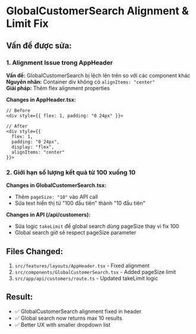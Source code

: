 # GlobalCustomerSearch Alignment & Limit Fix

## Vấn đề được sửa:

### 1. Alignment Issue trong AppHeader

**Vấn đề:** GlobalCustomerSearch bị lệch lên trên so với các component khác  
**Nguyên nhân:** Container div không có `alignItems: "center"`  
**Giải pháp:** Thêm flex alignment properties

**Changes in AppHeader.tsx:**

```tsx
// Before
<div style={{ flex: 1, padding: "0 24px" }}>

// After
<div style={{
  flex: 1,
  padding: "0 24px",
  display: "flex",
  alignItems: "center"
}}>
```

### 2. Giới hạn số lượng kết quả từ 100 xuống 10

**Changes in GlobalCustomerSearch.tsx:**

- Thêm `pageSize: "10"` vào API call
- Sửa text hiển thị từ "100 đầu tiên" thành "10 đầu tiên"

**Changes in API (/api/customers):**

- Sửa logic `takeLimit` để global search dùng pageSize thay vì fix 100
- Global search giờ sẽ respect pageSize parameter

## Files Changed:

1. `src/features/layouts/AppHeader.tsx` - Fixed alignment
2. `src/components/GlobalCustomerSearch.tsx` - Added pageSize limit
3. `src/app/api/customers/route.ts` - Updated takeLimit logic

## Result:

- ✅ GlobalCustomerSearch alignment fixed in header
- ✅ Global search now returns max 10 results
- ✅ Better UX with smaller dropdown list
